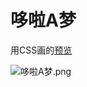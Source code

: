 # 哆啦A梦
用CSS画的[预览](https://xiaolinzi7118.github.io/doraemon-1/dist/index)

![哆啦A梦.png](https://i.loli.net/2021/04/21/Zo6Uzn4uSbABIVm.png)
